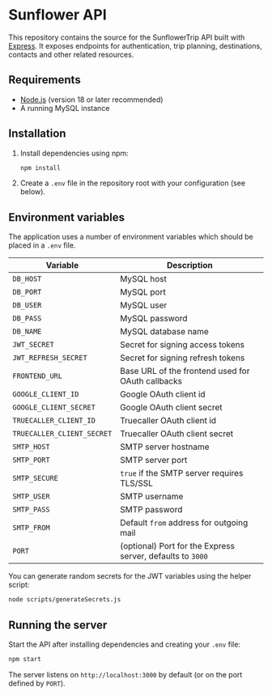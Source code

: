 # Sunflower API

This repository contains the source for the SunflowerTrip API built with [Express](https://expressjs.com/). It exposes endpoints for authentication, trip planning, destinations, contacts and other related resources.

## Requirements

- [Node.js](https://nodejs.org/) (version 18 or later recommended)
- A running MySQL instance

## Installation

1. Install dependencies using npm:
   ```bash
   npm install
   ```
2. Create a `.env` file in the repository root with your configuration (see below).

## Environment variables

The application uses a number of environment variables which should be placed in a `.env` file.

| Variable | Description |
|----------|-------------|
| `DB_HOST` | MySQL host |
| `DB_PORT` | MySQL port |
| `DB_USER` | MySQL user |
| `DB_PASS` | MySQL password |
| `DB_NAME` | MySQL database name |
| `JWT_SECRET` | Secret for signing access tokens |
| `JWT_REFRESH_SECRET` | Secret for signing refresh tokens |
| `FRONTEND_URL` | Base URL of the frontend used for OAuth callbacks |
| `GOOGLE_CLIENT_ID` | Google OAuth client id |
| `GOOGLE_CLIENT_SECRET` | Google OAuth client secret |
| `TRUECALLER_CLIENT_ID` | Truecaller OAuth client id |
| `TRUECALLER_CLIENT_SECRET` | Truecaller OAuth client secret |
| `SMTP_HOST` | SMTP server hostname |
| `SMTP_PORT` | SMTP server port |
| `SMTP_SECURE` | `true` if the SMTP server requires TLS/SSL |
| `SMTP_USER` | SMTP username |
| `SMTP_PASS` | SMTP password |
| `SMTP_FROM` | Default `from` address for outgoing mail |
| `PORT` | (optional) Port for the Express server, defaults to `3000` |

You can generate random secrets for the JWT variables using the helper script:

```bash
node scripts/generateSecrets.js
```

## Running the server

Start the API after installing dependencies and creating your `.env` file:

```bash
npm start
```

The server listens on `http://localhost:3000` by default (or on the port defined by `PORT`).
